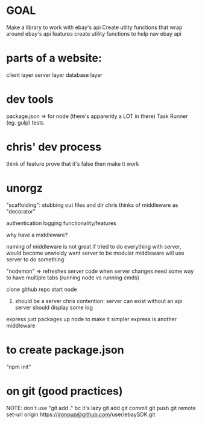 
# GOAL
Make a library to work with ebay's api
Create utlity functions that wrap around ebay's api features
create utility functions to help nav ebay api 


# parts of a website:
client layer
server layer
database layer

# dev tools
package.json => for node (there's apparently a LOT in there)
Task Runner (eg. gulp)
tests

# chris' dev process
think of feature
prove that it's false
then make it work

# unorgz
"scaffolding": stubbing out files and dir
chris thinks of middleware as "decorator"

authentication
logging
functionality/features

why have a middleware?

naming of middleware is not great
if tried to do everything with server, would become unwieldy
want server to be modular
middleware will use server to do something

"nodemon" => refreshes server code when server changes
need some way to have multiple tabs (running node vs running cmds)


clone github repo
start node

1. should be a server
chris contention: server can exist without an api
server should display some log

express just packages up node to make it simpler
express is another middleware

# to create package.json
"npm init"

# on git (good practices)
NOTE: don't use "git add ." bc it's lazy
git add
git commit
git push
git remote set-url origin https://ironpup@github.com/user/ebaySDK.git
